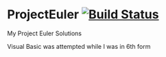 ProjectEuler [![Build Status](https://travis-ci.org/JamieMagee/ProjectEuler.png?branch=master)](https://travis-ci.org/JamieMagee/ProjectEuler)
============

My Project Euler Solutions

Visual Basic was attempted while I was in 6th form
